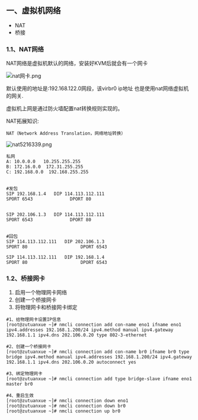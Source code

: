 ## 一、虚拟机网络

- NAT
- 桥接

### 1.1、NAT网络

NAT网络是虚拟机默认的网络，安装好KVM后就会有一个网卡

![nat网卡.png](https://www.zutuanxue.com:8000/static/media/images/2020/10/6/1601970856701.png)

默认使用的地址是:192.168.122.0网段，该virbr0 ip地址 也是使用nat网络虚拟机的网关.

虚拟机上网是通过防火墙配置nat转换规则实现的。

NAT拓展知识:

```
NAT（Network Address Translation，网络地址转换）
```

![nat5216339.png](https://www.zutuanxue.com:8000/static/media/images/2020/10/6/1601970882307.png)

```
私网
A: 10.0.0.0   10.255.255.255
B: 172.16.0.0  172.31.255.255
C: 192.168.0.0  192.168.255.255


#发包
SIP 192.168.1.4   DIP 114.113.112.111
SPORT 6543				DPORT 80


SIP 202.106.1.3   DIP 114.113.112.111
SPORT 6543				DPORT 80


#回包
SIP 114.113.112.111   DIP 202.106.1.3
SPORT 80			      	DPORT 6543

SIP 114.113.112.111   DIP 192.168.1.4
SPORT 80			      	DPORT 6543
```

### 1.2、桥接网卡

1. 启用一个物理网卡网络
2. 创建一个桥接网卡
3. 将物理网卡和桥接网卡绑定

```
#1、给物理网卡设置IP信息
[root@zutuanxue ~]# nmcli connection add con-name eno1 ifname eno1 ipv4.addresses 192.168.1.200/24 ipv4.method manual ipv4.gateway 192.168.1.1 ipv4.dns 202.106.0.20 type 802-3-ethernet

#2、创建一个桥接网卡
[root@zutuanxue ~]# nmcli connection add con-name br0 ifname br0 type bridge ipv4.method manual ipv4.addresses 192.168.1.200/24 ipv4.gateway 192.168.1.1 ipv4.dns 202.106.0.20 autoconnect yes

#3、绑定物理网卡
[root@zutuanxue ~]# nmcli connection add type bridge-slave ifname eno1 master br0

#4、重启生效
[root@zutuanxue ~]# nmcli connection down eno1
[root@zutuanxue ~]# nmcli connection down br0
[root@zutuanxue ~]# nmcli connection up br0
```
